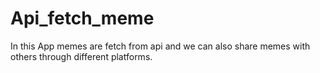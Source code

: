 # Api_fetch_meme
In this App memes are fetch from api and we can also share memes with others through different platforms.
